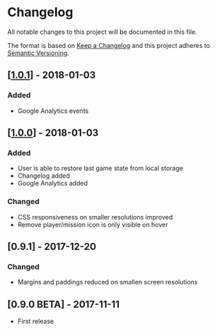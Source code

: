 # Changelog
All notable changes to this project will be documented in this file.

The format is based on [Keep a Changelog](http://keepachangelog.com/en/1.0.0/)
and this project adheres to [Semantic Versioning](http://semver.org/spec/v2.0.0.html).

## [[1.0.1](https://github.com/miii/jakkbox/tree/v1.0.1)] - 2018-01-03
### Added
- Google Analytics events

## [[1.0.0](https://github.com/miii/jakkbox/tree/v1.0.0)] - 2018-01-03
### Added
- User is able to restore last game state from local storage
- Changelog added
- Google Analytics added

### Changed
- CSS responsiveness on smaller resolutions improved
- Remove player/mission icon is only visible on hover

## [0.9.1] - 2017-12-20
### Changed
- Margins and paddings reduced on smallen screen resolutions

## [0.9.0 BETA] - 2017-11-11
- First release